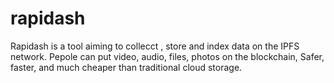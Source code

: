 # rapidash
Rapidash is a tool aiming to collecct , store and index data on the IPFS network. Pepole can put video, audio, files, photos on the blockchain,  Safer, faster, and much cheaper than traditional cloud storage.
